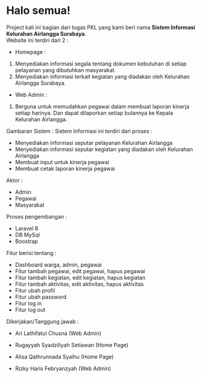 # Halo semua! 

Project kali ini bagian dari tugas PKL yang kami beri nama **Sistem Informasi Kelurahan Airlangga Surabaya**.\
Website ini terdiri dari 2 :
- Homepage : 
1. Menyediakan informasi segala tentang dokumen kebutuhan di setiap pelayanan yang dibutuhkan masyarakat. 
2. Menyediakan informasi terkait kegiatan yang diadakan oleh Kelurahan Airlangga Surabaya.

- Web Admin :
1. Berguna untuk memudahkan pegawai dalam membuat laporan kinerja setiap harinya. Dan dapat dilaporkan setiap bulannya ke Kepala Kelurahan Airlangga.

Gambaran Sistem :
Sistem Informasi ini terdiri dari proses :
- Menyediakan informasi seputar pelayanan Kelurahan Airlangga
- Menyediakan informasi seputar kegiatan yang diadakan oleh Kelurahan Airlangga
- Membuat input untuk kinerja pegawai
- Membuat cetak laporan kinerja pegawai

Aktor :
- Admin
- Pegawai
- Masyarakat

Proses pengembangan :
- Laravel 8
- DB MySql
- Boostrap

Fitur berisi tentang : 

- Dashboard warga, admin, pegawai
- Fitur tambah pegawai, edit pegawai, hapus pegawai
- Fitur tambah kegiatan, edit kegiatan, hapus kegiatan
- Fitur tambah aktivitas, edit aktivitas, hapus aktivitas
- Fitur ubah profil
- Fitur ubah password
- Fitur log in
- Fitur log out

Dikerjakan/Tanggung jawab : 
- <p>Ari Lathifatul Chusna (Web Admin)</p>
- <p>Rugayyah Syadziliyah Setiawan (Home Page)</p>
- <p>Alisa Qathrunnada Syaihu (Home Page)</p>
- <p>Rizky Haris Febryanzyah (Web Admin)</p>


